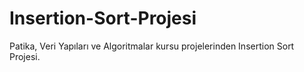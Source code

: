 # Insertion-Sort-Projesi
Patika, Veri Yapıları ve Algoritmalar kursu projelerinden Insertion Sort Projesi.
